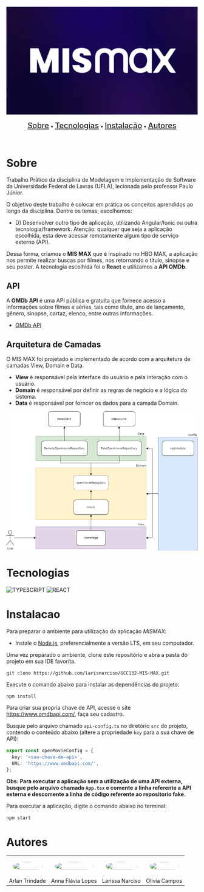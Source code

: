 ![MIX MAX](./public/logo.png)

<p align=center>
  <a href="#sobre" style="font-weight: 500; font-size: 1.25rem;">Sobre</a> • 
  <a href="#tecnologias" style="font-weight: 500; font-size: 1.25rem;">Tecnologias</a> • 
  <a href="#instalacao" style="font-weight: 500; font-size: 1.25rem;">Instalação</a> • 
  <a href="#autores" style="font-weight: 500; font-size: 1.25rem;">Autores</a> 
</p>
<br>

# Sobre

Trabalho Prático da disciplina de Modelagem e Implementação de Software da Universidade Federal de Lavras (UFLA), lecionada pelo professor Paulo Júnior.

O objetivo deste trabalho é colocar em prática os conceitos aprendidos ao longo da disciplina. Dentre os temas, escolhemos:

- D) Desenvolver outro tipo de aplicação, utilizando Angular/Ionic ou outra tecnologia/framework.
  Atenção: qualquer que seja a aplicação escolhida, esta deve acessar remotamente algum tipo de serviço externo (API).

Dessa forma, criamos o **MIS MAX** que é inspirado no HBO MAX, a aplicação nos permite realizar buscas por filmes, nos retornando o título, sinopse e seu poster. A tecnologia escolhida foi o **React** e utilizamos a **API OMDb**.

## API

A **OMDb API** é uma API pública e gratuita que fornece acesso a informações sobre filmes e séries, tais como título, ano de lançamento, gênero, sinopse, cartaz, elenco, entre outras informações.

- [OMDb API](https://www.omdbapi.com/)

## Arquitetura de Camadas

O MIS MAX foi projetado e implementado de acordo com a arquitetura de camadas View, Domain e Data.

- **View** é responsável pela interface do usuário e pela interação com o usuário.
- **Domain** é responsável por definir as regras de negócio e a lógica do sistema.
- **Data** é responsável por forncer os dados para a camada Domain.

![Diagrama de Arquitetura](./public/arquitetura.png)

# Tecnologias

![TYPESCRIPT](https://img.shields.io/badge/typescript-%2320232a.svg?style=for-the-badge&logo=typescript&logoColor=%)
![REACT](https://img.shields.io/badge/react-%2320232a.svg?style=for-the-badge&logo=react&logoColor=%)

# Instalacao

Para preparar o ambiente para utilização da aplicação _MISMAX_:

- Instale o [Node.js](https://nodejs.org/en/), preferencialmente a versão LTS, em seu computador.

Uma vez preparado o ambiente, clone este repositório e abra a pasta do projeto em sua IDE favorita.

```
git clone https://github.com/larisnarciso/GCC132-MIS-MAX.git
```

Execute o comando abaixo para instalar as dependências do projeto:

```
npm install
```

Para criar sua propria chave de API, acesse o site https://www.omdbapi.com/, faça seu cadastro.

Busque pelo arquivo chamado `api-config.ts` no diretório `src` do projeto, contendo o conteúdo abaixo (altere a propriedade `key` para a sua chave de API):

```ts
export const openMovieConfig = {
  key: '<sua-chave-de-api>',
  URL: 'https://www.omdbapi.com/',
};
```

**Obs: Para executar a aplicação sem a utilização de uma API externa, busque pelo arquivo chamado `App.tsx` e comente a linha referente a API externa e descomente a linha de código referente ao repositorio fake.**

Para executar a aplicação, digite o comando abaixo no terminal:

```
npm start
```

# Autores

<table style="width: 100%;">
  <tr>
    <td style="padding: 16px;">
      <img width="100%" height="100%" style="border-radius: 50%;" src="https://avatars.githubusercontent.com/u/76694229?v=4">
    </td>
    <td style="padding: 16px;">
      <img width="100%" height="100%" style="border-radius: 50%;" src="https://avatars.githubusercontent.com/u/55205889?v=4">
    </td>
    <td style="padding: 16px;">
      <img width="100%" height="100%" style="border-radius: 50%;" src="https://avatars.githubusercontent.com/u/97248900?v=4">
    </td>
    <td style="padding: 16px;">
      <img width="100%" height="100%" style="border-radius: 50%;" src="https://avatars.githubusercontent.com/u/66142420?v=4">
    </td>
  </tr>
  <tr>
    <td style="text-align: center;">Arlan Trindade</td>
    <td style="text-align: center;">Anna Flávia Lopes</td>
    <td style="text-align: center;">Larissa Narciso</td>
    <td style="text-align: center;">Olivia Campos</td>
  </tr>
</table>
